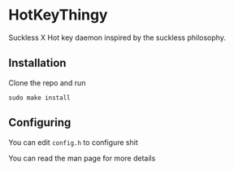 # HotKeyThingy
Suckless X Hot key daemon inspired by the suckless philosophy.


## Installation
Clone the repo and run
```
sudo make install
```

## Configuring
You can edit `config.h` to configure shit

You can read the man page for more details

